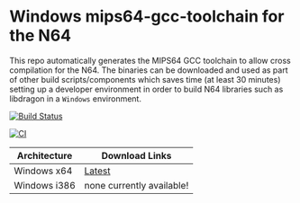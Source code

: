 # Windows mips64-gcc-toolchain for the N64

This repo automatically generates the MIPS64 GCC toolchain to allow cross compilation for the N64. 
The binaries can be downloaded and used as part of other build scripts/components which saves time (at least 30 minutes) setting up a developer environment in order to build N64 libraries such as libdragon in a `Windows` environment.

[![Build Status](https://dev.azure.com/n64-tools/N64-Tools/_apis/build/status/N64-tools.mips64-gcc-toolchain)](https://dev.azure.com/n64-tools/N64-Tools/_build/latest?definitionId=1)


[![CI](https://github.com/n64-tools/mips64-gcc-toolchain/actions/workflows/build-toolchain.yml/badge.svg)](https://github.com/n64-tools/mips64-gcc-toolchain/actions/workflows/build-toolchain.yml)

Architecture | Download Links
--- | ---
Windows x64 | [Latest](https://github.com/n64-tools/mips64-gcc-toolchain/releases/latest/download/gcc-toolchain-mips64-win64.zip)
Windows i386 | none currently available!
